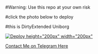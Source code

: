 #Warning: Use this repo at your own risk

#click the photo below to deploy

#this is DirtyExtended Uniborg

[![Deploy](https://telegra.ph/file/5cad14dd87b45cdf3872b.jpg) height="200px" width="200px"](https://heroku.com/deploy)


[Contact Me on Telegram Here](https://telegram.dog/theRay1)
